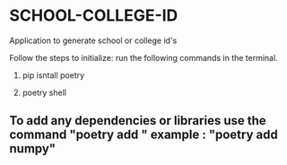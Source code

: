 # SCHOOL-COLLEGE-ID
Application to generate school or college id's

Follow the steps to initialize:
run the following commands in the terminal.

1) pip isntall poetry

2) poetry shell


## To add any dependencies or libraries use the command "poetry add <library>" example : "poetry add numpy"


